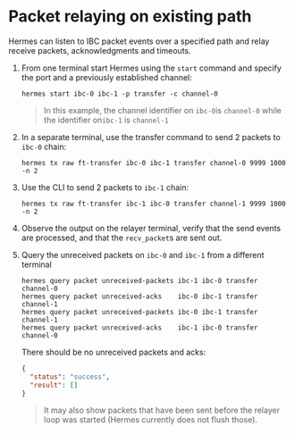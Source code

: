 # Packet relaying on existing path

Hermes can listen to IBC packet events over a specified path and relay receive packets, acknowledgments and timeouts.

1. From one terminal start Hermes using the `start` command and specify the port and a previously established channel:

   ```shell
   hermes start ibc-0 ibc-1 -p transfer -c channel-0
   ```

    > In this example, the channel identifier on `ibc-0`is `channel-0` while the identifier on`ibc-1` is `channel-1`

2. In a separate terminal, use the transfer command to send 2 packets to `ibc-0` chain:

    ```shell
    hermes tx raw ft-transfer ibc-0 ibc-1 transfer channel-0 9999 1000 -n 2
    ```

3. Use the CLI to send 2 packets to `ibc-1` chain:

    ```shell
    hermes tx raw ft-transfer ibc-1 ibc-0 transfer channel-1 9999 1000 -n 2
    ```

4. Observe the output on the relayer terminal, verify that the send events are processed, and that the `recv_packet`s are sent out.

5. Query the unreceived packets on `ibc-0` and `ibc-1` from a different terminal

    ```shell
    hermes query packet unreceived-packets ibc-1 ibc-0 transfer channel-0
    hermes query packet unreceived-acks    ibc-0 ibc-1 transfer channel-1
    hermes query packet unreceived-packets ibc-0 ibc-1 transfer channel-1
    hermes query packet unreceived-acks    ibc-1 ibc-0 transfer channel-0
    ```

    There should be no unreceived packets and acks:

    ```json
    {
      "status": "success",
      "result": []
    }
    ```

    > It may also show packets that have been sent before the relayer loop was started (Hermes currently does not flush those).
